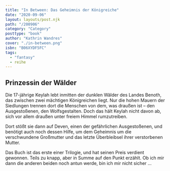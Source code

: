 ```yaml
---
title: "In Between: Das Geheimnis der Königreiche"
date: "2020-09-06"
layout: layouts/post.njk
path: "/200906"
category: "Category"
posttype: "book"
author: "Kathrin Wandres"
cover: "./in-between.png"
isbn: "B06XYDF5FC"
tags:
  - "fantasy"
  - reihe
---
```

## Prinzessin der Wälder

Die 17-jährige Keylah lebt inmitten der dunklen Wälder des Landes Benoth, das zwischen zwei mächtigen Königreichen liegt. Nur die hohen Mauern der Siedlungen trennen dort die Menschen von dem, was draußen ist – den Ausgestoßenen, den Wolfsgestalten. Doch das hält Keylah nicht davon ab, sich vor allem draußen unter freiem Himmel rumzutreiben.

Dort stößt sie dann auf Deven, einen der gefährlichen Ausgestoßenen, und benötigt auch noch dessen Hilfe, um dem Geheimnis um die verschwundene Großmutter und das letzte Überbleibsel ihrer verstorbenen Mutter.

Das Buch ist das erste einer Trilogie, und hat seinen Preis verdient gewonnen. Teils zu knapp, aber in Summe auf den Punkt erzählt. Ob ich mir dann die anderen beiden noch antun werde, bin ich mir nicht sicher ...
